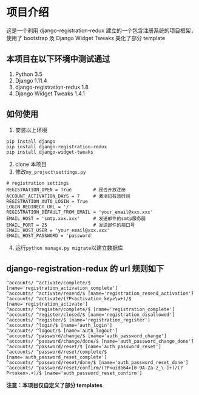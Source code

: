 # 项目介绍
这是一个利用 django-registration-redux 建立的一个包含注册系统的项目框架，使用了 bootstrap 及 Django Widget Tweaks 美化了部分 template
## 本项目在以下环境中测试通过
1. Python 3.5
2. Django 1.11.4
3. django-registration-redux 1.8
4. Django Widget Tweaks 1.4.1
## 如何使用
1. 安装以上环境
```
pip install django
pip install django-registration-redux
pip install django-widget-tweaks
```
2. clone 本项目
3. 修改```my_project\settings.py```
```
# registration settings
REGISTRATION_OPEN = True        # 是否开放注册
ACCOUNT_ACTIVATION_DAYS = 7     # 激活码有效时间
REGISTRATION_AUTO_LOGIN = True
LOGIN_REDIRECT_URL = '/'
REGISTRATION_DEFAULT_FROM_EMAIL = 'your_email@xxx.xxx'
EMAIL_HOST = 'smtp.xxx.xxx'     # 发送邮件的smtp服务器
EMAIL_PORT = 25                 # 发送邮件的端口号
EMAIL_HOST_USER = 'your_email@xxx.xxx'
EMAIL_HOST_PASSWORD = 'password'
```
4. 运行```python manage.py migrate```以建立数据库
## django-registration-redux 的 url 规则如下
```
^accounts/ ^activate/complete/$ [name='registration_activation_complete']
^accounts/ ^activate/resend/$ [name='registration_resend_activation']
^accounts/ ^activate/(?P<activation_key>\w+)/$ [name='registration_activate']
^accounts/ ^register/complete/$ [name='registration_complete']
^accounts/ ^register/closed/$ [name='registration_disallowed']
^accounts/ ^register/$ [name='registration_register']
^accounts/ ^login/$ [name='auth_login']
^accounts/ ^logout/$ [name='auth_logout']
^accounts/ ^password/change/$ [name='auth_password_change']
^accounts/ ^password/change/done/$ [name='auth_password_change_done']
^accounts/ ^password/reset/$ [name='auth_password_reset']
^accounts/ ^password/reset/complete/$ [name='auth_password_reset_complete']
^accounts/ ^password/reset/done/$ [name='auth_password_reset_done']
^accounts/ ^password/reset/confirm/(?P<uidb64>[0-9A-Za-z_\-]+)/(?P<token>.+)/$ [name='auth_password_reset_confirm']
```
**注意：本项目仅自定义了部分 templates**
